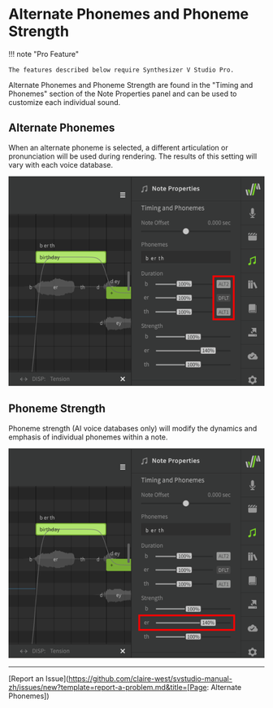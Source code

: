 # Alternate Phonemes and Phoneme Strength

!!! note "Pro Feature"

    The features described below require Synthesizer V Studio Pro.

Alternate Phonemes and Phoneme Strength are found in the "Timing and Phonemes" section of the Note Properties panel and can be used to customize each individual sound.

## Alternate Phonemes

When an alternate phoneme is selected, a different articulation or pronunciation will be used during rendering. The results of this setting will vary with each voice database.

![Alternate Phonemes](../img/note-properties/alternate-phonemes.png)

## Phoneme Strength

Phoneme strength (AI voice databases only) will modify the dynamics and emphasis of individual phonemes within a note.

![Phoneme Strength](../img/note-properties/phoneme-strength.png)

---

[Report an Issue](https://github.com/claire-west/svstudio-manual-zh/issues/new?template=report-a-problem.md&title=[Page: Alternate Phonemes])